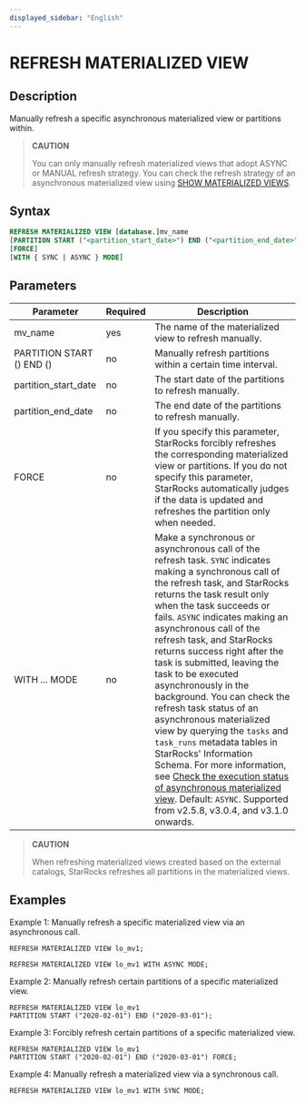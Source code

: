 ```yaml
---
displayed_sidebar: "English"
---
```


# REFRESH MATERIALIZED VIEW

## Description

Manually refresh a specific asynchronous materialized view or partitions within.

> **CAUTION**
>
> You can only manually refresh materialized views that adopt ASYNC or MANUAL refresh strategy. You can check the refresh strategy of an asynchronous materialized view using [SHOW MATERIALIZED VIEWS](../data-manipulation/SHOW_MATERIALIZED_VIEW.md).

## Syntax

```SQL
REFRESH MATERIALIZED VIEW [database.]mv_name
[PARTITION START ("<partition_start_date>") END ("<partition_end_date>")]
[FORCE]
[WITH { SYNC | ASYNC } MODE]
```

## Parameters

| **Parameter**             | **Required** | **Description**                                        |
| ------------------------- | ------------ | ------------------------------------------------------ |
| mv_name                   | yes          | The name of the materialized view to refresh manually. |
| PARTITION START () END () | no           | Manually refresh partitions within a certain time interval. |
| partition_start_date      | no           | The start date of the partitions to refresh manually.  |
| partition_end_date        | no           | The end date of the partitions to refresh manually.    |
| FORCE                     | no           | If you specify this parameter, StarRocks forcibly refreshes the corresponding materialized view or partitions. If you do not specify this parameter, StarRocks automatically judges if the data is updated and refreshes the partition only when needed.  |
| WITH ... MODE             | no           | Make a synchronous or asynchronous call of the refresh task. `SYNC` indicates making a synchronous call of the refresh task, and StarRocks returns the task result only when the task succeeds or fails. `ASYNC` indicates making an asynchronous call of the refresh task, and StarRocks returns success right after the task is submitted, leaving the task to be executed asynchronously in the background. You can check the refresh task status of an asynchronous materialized view by querying the `tasks` and `task_runs` metadata tables in StarRocks' Information Schema. For more information, see [Check the execution status of asynchronous materialized view](../../../using_starrocks/Materialized_view.md#check-the-execution-status-of-asynchronous-materialized-view). Default: `ASYNC`. Supported from v2.5.8, v3.0.4, and v3.1.0 onwards. |

> **CAUTION**
>
>  When refreshing materialized views created based on the external catalogs, StarRocks refreshes all partitions in the materialized views.

## Examples

Example 1: Manually refresh a specific materialized view via an asynchronous call.

```Plain
REFRESH MATERIALIZED VIEW lo_mv1;

REFRESH MATERIALIZED VIEW lo_mv1 WITH ASYNC MODE;
```

Example 2: Manually refresh certain partitions of a specific materialized view.

```Plain
REFRESH MATERIALIZED VIEW lo_mv1 
PARTITION START ("2020-02-01") END ("2020-03-01");
```

Example 3: Forcibly refresh certain partitions of a specific materialized view.

```Plain
REFRESH MATERIALIZED VIEW lo_mv1
PARTITION START ("2020-02-01") END ("2020-03-01") FORCE;
```

Example 4: Manually refresh a materialized view via a synchronous call.

```Plain
REFRESH MATERIALIZED VIEW lo_mv1 WITH SYNC MODE;
```
